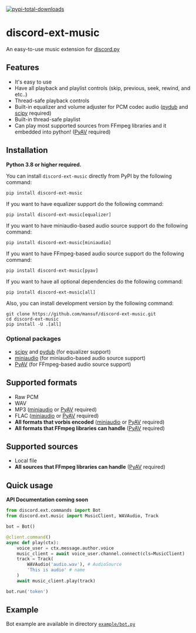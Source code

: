 [![pypi-total-downloads](https://img.shields.io/pypi/dm/discord-ext-music?label=DOWNLOADS&style=for-the-badge)](https://pypi.org/project/discord-ext-music)

# discord-ext-music

An easy-to-use music extension for [discord.py](https://github.com/Rapptz/discord.py)

## Features

- It's easy to use
- Have all playback and playlist controls (skip, previous, seek, rewind, and etc..)
- Thread-safe playback controls
- Built-in equalizer and volume adjuster for PCM codec audio ([pydub](https://github.com/jiaaro/pydub) and [scipy](https://github.com/scipy/scipy) required)
- Built-in thread-safe playlist
- Can play most supported sources from FFmpeg libraries and it embedded into python! ([PyAV](https://github.com/PyAV-Org/PyAV) required)

## Installation

**Python 3.8 or higher required.**

You can install `discord-ext-music` directly from PyPI by the following command:
```
pip install discord-ext-music
```

If you want to have equalizer support do the following command:
```
pip install discord-ext-music[equalizer]
```

If you want to have miniaudio-based audio source support do the following command:
```
pip install discord-ext-music[miniaudio]
```

If you want to have FFmpeg-based audio source support do the following command:
```
pip install discord-ext-music[pyav]
```

If you want to have all optional dependencies do the following command:
```
pip install discord-ext-music[all]
```

Also, you can install development version by the following command:
```
git clone https://github.com/mansuf/discord-ext-music.git
cd discord-ext-music
pip install -U .[all]
```

### Optional packages
- [scipy](https://github.com/scipy/scipy) and [pydub](https://github.com/jiaaro/pydub)
    (for equalizer support)
- [miniaudio](https://github.com/irmen/pyminiaudio)
    (for miniaudio-based audio source support)
- [PyAV](https://github.com/PyAV-Org/PyAV)
    (for FFmpeg-based audio source support)

## Supported formats

- Raw PCM
- WAV
- MP3 ([miniaudio](https://github.com/irmen/pyminiaudio) or [PyAV](https://github.com/PyAV-Org/PyAV) required)
- FLAC ([miniaudio](https://github.com/irmen/pyminiaudio) or [PyAV](https://github.com/PyAV-Org/PyAV) required)
- **All formats that vorbis encoded** ([miniaudio](https://github.com/irmen/pyminiaudio) or [PyAV](https://github.com/PyAV-Org/PyAV) required)
- **All formats that FFmpeg libraries can handle** ([PyAV](https://github.com/PyAV-Org/PyAV) required)

## Supported sources

- Local file
- **All sources that FFmpeg libraries can handle** ([PyAV](https://github.com/PyAV-Org/PyAV) required)

## Quick usage

**API Documentation coming soon**

```python
from discord.ext.commands import Bot
from discord.ext.music import MusicClient, WAVAudio, Track

bot = Bot()

@client.command()
async def play(ctx):
    voice_user = ctx.message.author.voice
    music_client = await voice_user.channel.connect(cls=MusicClient)
    track = Track(
        WAVAudio('audio.wav'), # AudioSource
        'This is audio' # name
    )
    await music_client.play(track)

bot.run('token')
```

## Example

Bot example are available in directory [`example/bot.py`](https://github.com/mansuf/discord-ext-music/blob/main/example/bot.py)
